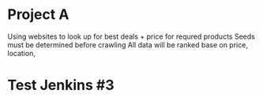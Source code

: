 # Project A
Using websites to look up for best deals + price for requred products
Seeds must be determined before crawling
All data will be ranked base on price, location, 

# Test Jenkins #3